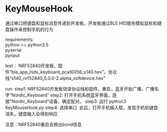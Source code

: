 # KeyMouseHook
通过串口把键盘和鼠标消息传递到开发板，开发板通过BLE HID服务模拟鼠标和键盘操作来控制手机的行为

requirements:  
python >= python3.5  
pyserial  
pynput  

test：
NRF52840开发板，固件“ble_app_hids_keyboard_pca10056_s140.hex”，协议栈“s140_nrf52840_5.0.0-2.alpha_softdevice.hex”

run:
step1: NRF52840开发板烧录协议栈和固件，重启，蓝牙开始广播，广播名字“Nordic_Keyboard”
step2: 打开手机系统蓝牙界面，连接“Nordic_Keyboard”设备，确定配对。
step3: 运行 python3 KeyMouseHook.py
step4: 选择串口
  此后，打开手机输入框，发现手机软键盘消失，键盘输入会得到响应

注意：NRF52840重启会擦出bond信息

